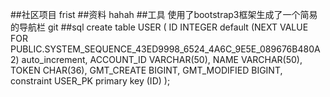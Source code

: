 ##社区项目
frist
##资料
hahah 
##工具
使用了bootstrap3框架生成了一个简易的导航栏
git 
##sql
create table USER
(
    ID           INTEGER default (NEXT VALUE FOR PUBLIC.SYSTEM_SEQUENCE_43ED9998_6524_4A6C_9E5E_089676B480A2) auto_increment,
    ACCOUNT_ID   VARCHAR(50),
    NAME         VARCHAR(50),
    TOKEN        CHAR(36),
    GMT_CREATE   BIGINT,
    GMT_MODIFIED BIGINT,
    constraint USER_PK
        primary key (ID)
);
